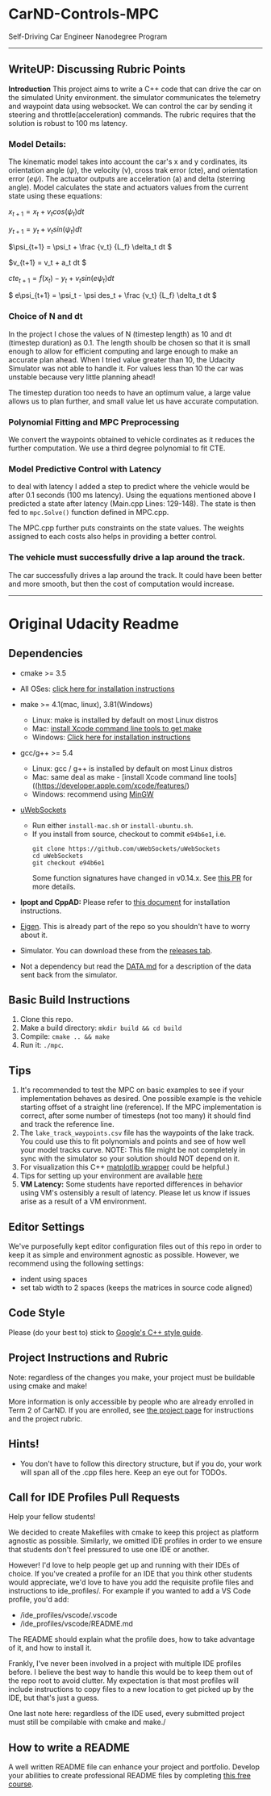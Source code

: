 # CarND-Controls-MPC
Self-Driving Car Engineer Nanodegree Program

---

## WriteUP: Discussing Rubric Points

**Introduction**
This project aims to write a C++ code that can drive the car on the simulated Unity environment. the simulator communicates the telemetry and waypoint data using websocket. We can control the car by sending it steering and throttle(acceleration) commands. The rubric requires that the solution is robust to 100 ms latency.


### Model Details:

The kinematic model takes into account the car's x and y cordinates, its orientation angle ($\psi$), the velocity (v), cross trak error (cte), and orientation error ($e\psi$). The actuator outputs are acceleration (a) and delta (sterring angle). Model calculates the state and actuators values from the current state using these equations:

$x_{t+1} = x_t + v_t cos(\psi_t) dt$

$y_{t+1} = y_t + v_t sin(\psi_t) dt$

$\psi_{t+1} = \psi_t + \frac {v_t} {L_f} \delta_t dt $

$v_{t+1} = v_t + a_t dt $

$cte_{t+1} = f(x_t) - y_t + v_t sin(e\psi_t) dt$

$ e\psi_{t+1} = \psi_t - \psi des_t + \frac {v_t} {L_f} \delta_t dt $



### Choice of N and dt

In the project I chose the values of N (timestep length) as 10 and dt (timestep duration) as 0.1.  The length shoulb be chosen so that it is small enough to allow for efficient computing and large enough to make an accurate plan ahead. When I tried value greater than 10, the Udacity Simulator was not able to handle it. For values less than 10 the car was unstable because very little planning ahead!

The timestep duration too needs to have an optimum value, a large value allows us to plan further, and small value let us have accurate computation.

### Polynomial Fitting and MPC Preprocessing

We convert the waypoints obtained to vehicle cordinates as it reduces the further computation. We use a third degree polynomial to fit CTE. 


### Model Predictive Control with Latency
 to deal with latency I added a step to predict where the vehicle would be after 0.1 seconds (100 ms latency). Using the equations mentioned above I predicted a state after latency (Main.cpp Lines: 129-148). The state is then fed to `mpc.Solve()` function defined in MPC.cpp. 
 
 The MPC.cpp further puts constraints on the state values. The weights assigned to each costs also helps in providing a better control. 
 
 ### The vehicle must successfully drive a lap around the track.
 
 The car successfully drives a lap around the track. It could have been better and more smooth, but then the cost of computation would increase.
 
 










---
# Original Udacity Readme

## Dependencies

* cmake >= 3.5
 * All OSes: [click here for installation instructions](https://cmake.org/install/)
* make >= 4.1(mac, linux), 3.81(Windows)
  * Linux: make is installed by default on most Linux distros
  * Mac: [install Xcode command line tools to get make](https://developer.apple.com/xcode/features/)
  * Windows: [Click here for installation instructions](http://gnuwin32.sourceforge.net/packages/make.htm)
* gcc/g++ >= 5.4
  * Linux: gcc / g++ is installed by default on most Linux distros
  * Mac: same deal as make - [install Xcode command line tools]((https://developer.apple.com/xcode/features/)
  * Windows: recommend using [MinGW](http://www.mingw.org/)
* [uWebSockets](https://github.com/uWebSockets/uWebSockets)
  * Run either `install-mac.sh` or `install-ubuntu.sh`.
  * If you install from source, checkout to commit `e94b6e1`, i.e.
    ```
    git clone https://github.com/uWebSockets/uWebSockets
    cd uWebSockets
    git checkout e94b6e1
    ```
    Some function signatures have changed in v0.14.x. See [this PR](https://github.com/udacity/CarND-MPC-Project/pull/3) for more details.

* **Ipopt and CppAD:** Please refer to [this document](https://github.com/udacity/CarND-MPC-Project/blob/master/install_Ipopt_CppAD.md) for installation instructions.
* [Eigen](http://eigen.tuxfamily.org/index.php?title=Main_Page). This is already part of the repo so you shouldn't have to worry about it.
* Simulator. You can download these from the [releases tab](https://github.com/udacity/self-driving-car-sim/releases).
* Not a dependency but read the [DATA.md](./DATA.md) for a description of the data sent back from the simulator.


## Basic Build Instructions

1. Clone this repo.
2. Make a build directory: `mkdir build && cd build`
3. Compile: `cmake .. && make`
4. Run it: `./mpc`.

## Tips

1. It's recommended to test the MPC on basic examples to see if your implementation behaves as desired. One possible example
is the vehicle starting offset of a straight line (reference). If the MPC implementation is correct, after some number of timesteps
(not too many) it should find and track the reference line.
2. The `lake_track_waypoints.csv` file has the waypoints of the lake track. You could use this to fit polynomials and points and see of how well your model tracks curve. NOTE: This file might be not completely in sync with the simulator so your solution should NOT depend on it.
3. For visualization this C++ [matplotlib wrapper](https://github.com/lava/matplotlib-cpp) could be helpful.)
4.  Tips for setting up your environment are available [here](https://classroom.udacity.com/nanodegrees/nd013/parts/40f38239-66b6-46ec-ae68-03afd8a601c8/modules/0949fca6-b379-42af-a919-ee50aa304e6a/lessons/f758c44c-5e40-4e01-93b5-1a82aa4e044f/concepts/23d376c7-0195-4276-bdf0-e02f1f3c665d)
5. **VM Latency:** Some students have reported differences in behavior using VM's ostensibly a result of latency.  Please let us know if issues arise as a result of a VM environment.

## Editor Settings

We've purposefully kept editor configuration files out of this repo in order to
keep it as simple and environment agnostic as possible. However, we recommend
using the following settings:

* indent using spaces
* set tab width to 2 spaces (keeps the matrices in source code aligned)

## Code Style

Please (do your best to) stick to [Google's C++ style guide](https://google.github.io/styleguide/cppguide.html).

## Project Instructions and Rubric

Note: regardless of the changes you make, your project must be buildable using
cmake and make!

More information is only accessible by people who are already enrolled in Term 2
of CarND. If you are enrolled, see [the project page](https://classroom.udacity.com/nanodegrees/nd013/parts/40f38239-66b6-46ec-ae68-03afd8a601c8/modules/f1820894-8322-4bb3-81aa-b26b3c6dcbaf/lessons/b1ff3be0-c904-438e-aad3-2b5379f0e0c3/concepts/1a2255a0-e23c-44cf-8d41-39b8a3c8264a)
for instructions and the project rubric.

## Hints!

* You don't have to follow this directory structure, but if you do, your work
  will span all of the .cpp files here. Keep an eye out for TODOs.

## Call for IDE Profiles Pull Requests

Help your fellow students!

We decided to create Makefiles with cmake to keep this project as platform
agnostic as possible. Similarly, we omitted IDE profiles in order to we ensure
that students don't feel pressured to use one IDE or another.

However! I'd love to help people get up and running with their IDEs of choice.
If you've created a profile for an IDE that you think other students would
appreciate, we'd love to have you add the requisite profile files and
instructions to ide_profiles/. For example if you wanted to add a VS Code
profile, you'd add:

* /ide_profiles/vscode/.vscode
* /ide_profiles/vscode/README.md

The README should explain what the profile does, how to take advantage of it,
and how to install it.

Frankly, I've never been involved in a project with multiple IDE profiles
before. I believe the best way to handle this would be to keep them out of the
repo root to avoid clutter. My expectation is that most profiles will include
instructions to copy files to a new location to get picked up by the IDE, but
that's just a guess.

One last note here: regardless of the IDE used, every submitted project must
still be compilable with cmake and make./

## How to write a README
A well written README file can enhance your project and portfolio.  Develop your abilities to create professional README files by completing [this free course](https://www.udacity.com/course/writing-readmes--ud777).

